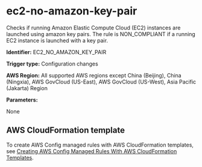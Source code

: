 # ec2\-no\-amazon\-key\-pair<a name="ec2-no-amazon-key-pair"></a>

Checks if running Amazon Elastic Compute Cloud \(EC2\) instances are launched using amazon key pairs\. The rule is NON\_COMPLIANT if a running EC2 instance is launched with a key pair\. 

**Identifier:** EC2\_NO\_AMAZON\_KEY\_PAIR

**Trigger type:** Configuration changes

**AWS Region:** All supported AWS regions except China \(Beijing\), China \(Ningxia\), AWS GovCloud \(US\-East\), AWS GovCloud \(US\-West\), Asia Pacific \(Jakarta\) Region

**Parameters:**

None  

## AWS CloudFormation template<a name="w85aac12c32c17b9d203c15"></a>

To create AWS Config managed rules with AWS CloudFormation templates, see [Creating AWS Config Managed Rules With AWS CloudFormation Templates](aws-config-managed-rules-cloudformation-templates.md)\.